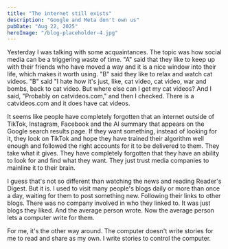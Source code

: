 ```yaml
---
title: "The internet still exists"
description: "Google and Meta don't own us"
pubDate: "Aug 22, 2025"
heroImage: "/blog-placeholder-4.jpg"
---
```

Yesterday I was talking with some acquaintances. The topic was how social media can
be a triggering waste of time. "A" said that they like to keep up with their
friends who have moved a way and it is a nice window into their life, which
makes it worth using. "B" said they like to relax and watch cat videos. "B" said
"I hate how it's just, like, cat video, cat video, war and bombs, back to cat
video. But where else can I get my cat videos? And I said, "Probably on
catvideos.com," and then I checked. There is a catvideos.com and it does have
cat videos.

It seems like people have completely forgotten that an internet outside of
TikTok, Instagram, Facebook and the AI summary that appears on the Google search
results page. If they want something, instead of looking for it, they look on
TikTok and hope they have trained their algorithm well enough and followed the
right accounts for it to be delivered to them. They take what it gives. They
have completely forgotten that they have an ability to look for and find what
they want. They just trust media companies to mainline it to their brain.

I guess that's not so different than watching the news and reading Reader's
Digest. But it is. I used to visit many people's blogs daily or more than once a
day, waiting for them to post something new. Following their links to other
blogs. There was no company involved in who they linked to. It was just blogs
they liked. And the average person wrote. Now the average person lets a computer
write for them.

For me, it's the other way around. The computer doesn't write stories for me to
read and share as my own. I write stories to control the computer.

